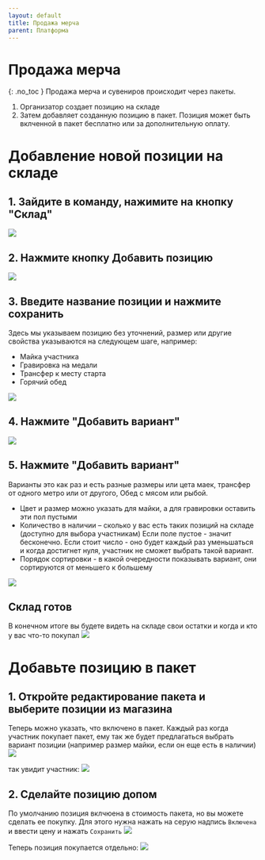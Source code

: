 ```yaml
---
layout: default
title: Продажа мерча
parent: Платформа
---
```


# Продажа мерча
{: .no_toc }
Продажа мерча и сувениров происходит через пакеты.
1.  Организатор создает позицию на складе
2.  Затем добавляет созданную позицию в пакет. Позиция может быть вклченной в пакет бесплатно или за дополнительную оплату.

# Добавление новой позиции на складе

## 1. Зайдите в команду, нажимите на кнопку "Склад"
<kbd>
  <img src="/images/store-0.png">
</kbd>


## 2. Нажмите кнопку Добавить позицию
<kbd>
  <img src="/images/store-1.png">
</kbd>

## 3. Введите название позиции и нажмите сохранить
Здесь мы указываем позицию без уточнений, размер или другие свойства указываются на следующем шаге, например:
* Майка участника
* Гравировка на медали
* Трансфер к месту старта
* Горячий обед
<kbd>
  <img src="/images/store-2.png">
</kbd>


## 4. Нажмите "Добавить вариант"

<kbd>
  <img src="/images/store-3.png">
</kbd>

## 5. Нажмите "Добавить вариант"
Варианты это как раз и есть разные размеры или цета маек, трансфер от одного метро или от другого, Обед с мясом или рыбой.
* Цвет и размер можно указать для майки, а для гравировки оставить эти пол пустыми
* Количество в наличии – сколько у вас есть таких позиций на складе (доступно для выбора участникам) Если поле пустое - значит бесконечно. Если стоит число - оно будет каждый раз уменьшаться и когда достигнет нуля, участник не сможет выбрать такой вариант.
* Порядок сортировки - в какой очередности показывать вариант, они сортируются от меньшего к большему
<kbd>
  <img src="/images/store-4.png">
</kbd>

## Склад готов
В конечном итоге вы будете видеть на складе свои остатки и когда и кто у вас что-то покупал
<kbd>
  <img src="/images/store-5.png">
</kbd>

# Добавьте позицию в пакет

## 1. Откройте редактирование пакета и выберите позиции из магазина
Теперь можно указать, что включено в пакет. Каждый раз когда участник покупает пакет, ему так же будет предлагаться выбрать вариант позиции (например размер майки, если он еще есть в наличии)
<kbd>
  <img src="/images/store-6.png">
</kbd>

так увидит участник:
<kbd>
  <img src="/images/store-8.png">
</kbd>

## 2. Сделайте позицию допом
По умолчанию позиция вклчюена в стоимость пакета, но вы можете сделать ее покупку.
Для этого нужна нажать на серую надпись ```Включена``` и ввести цену и нажать ```Сохранить```
<kbd>
  <img src="/images/store-7.png">
</kbd>

Теперь позиция покупается отдельно:
<kbd>
  <img src="/images/store-9.png">
</kbd>